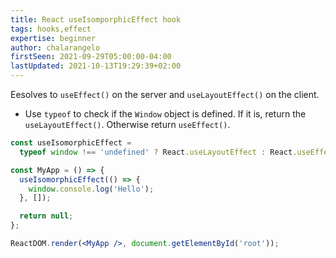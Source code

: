 ```yaml
---
title: React useIsomporphicEffect hook
tags: hooks,effect
expertise: beginner
author: chalarangelo
firstSeen: 2021-09-29T05:00:00-04:00
lastUpdated: 2021-10-13T19:29:39+02:00
---
```


Eesolves to `useEffect()` on the server and `useLayoutEffect()` on the client.

- Use `typeof` to check if the `Window` object is defined. If it is, return the `useLayoutEffect()`. Otherwise return `useEffect()`.

```jsx
const useIsomorphicEffect =
  typeof window !== 'undefined' ? React.useLayoutEffect : React.useEffect;
```

```jsx
const MyApp = () => {
  useIsomorphicEffect(() => {
    window.console.log('Hello');
  }, []);

  return null;
};

ReactDOM.render(<MyApp />, document.getElementById('root'));
```

